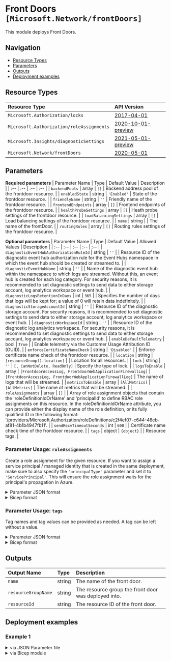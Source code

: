 # Front Doors `[Microsoft.Network/frontDoors]`

This module deploys Front Doors.


## Navigation

- [Resource Types](#Resource-Types)
- [Parameters](#Parameters)
- [Outputs](#Outputs)
- [Deployment examples](#Deployment-examples)

## Resource Types

| Resource Type | API Version |
| :-- | :-- |
| `Microsoft.Authorization/locks` | [2017-04-01](https://docs.microsoft.com/en-us/azure/templates/Microsoft.Authorization/2017-04-01/locks) |
| `Microsoft.Authorization/roleAssignments` | [2020-10-01-preview](https://docs.microsoft.com/en-us/azure/templates/Microsoft.Authorization/2020-10-01-preview/roleAssignments) |
| `Microsoft.Insights/diagnosticSettings` | [2021-05-01-preview](https://docs.microsoft.com/en-us/azure/templates/Microsoft.Insights/2021-05-01-preview/diagnosticSettings) |
| `Microsoft.Network/frontDoors` | [2020-05-01](https://docs.microsoft.com/en-us/azure/templates/Microsoft.Network/2020-05-01/frontDoors) |

## Parameters

**Required parameters**
| Parameter Name | Type | Default Value | Description |
| :-- | :-- | :-- | :-- |
| `backendPools` | array | `[]` | Backend address pool of the frontdoor resource. |
| `enabledState` | string | `'Enabled'` | State of the frontdoor resource. |
| `friendlyName` | string | `''` | Friendly name of the frontdoor resource. |
| `frontendEndpoints` | array | `[]` | Frontend endpoints of the frontdoor resource. |
| `healthProbeSettings` | array | `[]` | Heath probe settings of the frontdoor resource. |
| `loadBalancingSettings` | array | `[]` | Load balancing settings of the frontdoor resource. |
| `name` | string |  | The name of the frontDoor. |
| `routingRules` | array | `[]` | Routing rules settings of the frontdoor resource. |

**Optional parameters**
| Parameter Name | Type | Default Value | Allowed Values | Description |
| :-- | :-- | :-- | :-- | :-- |
| `diagnosticEventHubAuthorizationRuleId` | string | `''` |  | Resource ID of the diagnostic event hub authorization rule for the Event Hubs namespace in which the event hub should be created or streamed to. |
| `diagnosticEventHubName` | string | `''` |  | Name of the diagnostic event hub within the namespace to which logs are streamed. Without this, an event hub is created for each log category. For security reasons, it is recommended to set diagnostic settings to send data to either storage account, log analytics workspace or event hub. |
| `diagnosticLogsRetentionInDays` | int | `365` |  | Specifies the number of days that logs will be kept for; a value of 0 will retain data indefinitely. |
| `diagnosticStorageAccountId` | string | `''` |  | Resource ID of the diagnostic storage account. For security reasons, it is recommended to set diagnostic settings to send data to either storage account, log analytics workspace or event hub. |
| `diagnosticWorkspaceId` | string | `''` |  | Resource ID of the diagnostic log analytics workspace. For security reasons, it is recommended to set diagnostic settings to send data to either storage account, log analytics workspace or event hub. |
| `enableDefaultTelemetry` | bool | `True` |  | Enable telemetry via the Customer Usage Attribution ID (GUID). |
| `enforceCertificateNameCheck` | string | `'Disabled'` |  | Enforce certificate name check of the frontdoor resource. |
| `location` | string | `[resourceGroup().location]` |  | Location for all resources. |
| `lock` | string | `''` | `[, CanNotDelete, ReadOnly]` | Specify the type of lock. |
| `logsToEnable` | array | `[FrontdoorAccessLog, FrontdoorWebApplicationFirewallLog]` | `[FrontdoorAccessLog, FrontdoorWebApplicationFirewallLog]` | The name of logs that will be streamed. |
| `metricsToEnable` | array | `[AllMetrics]` | `[AllMetrics]` | The name of metrics that will be streamed. |
| `roleAssignments` | array | `[]` |  | Array of role assignment objects that contain the 'roleDefinitionIdOrName' and 'principalId' to define RBAC role assignments on this resource. In the roleDefinitionIdOrName attribute, you can provide either the display name of the role definition, or its fully qualified ID in the following format: '/providers/Microsoft.Authorization/roleDefinitions/c2f4ef07-c644-48eb-af81-4b1b4947fb11'. |
| `sendRecvTimeoutSeconds` | int | `600` |  | Certificate name check time of the frontdoor resource. |
| `tags` | object | `{object}` |  | Resource tags. |


### Parameter Usage: `roleAssignments`

Create a role assignment for the given resource. If you want to assign a service principal / managed identity that is created in the same deployment, make sure to also specify the `'principalType'` parameter and set it to `'ServicePrincipal'`. This will ensure the role assignment waits for the principal's propagation in Azure.

<details>

<summary>Parameter JSON format</summary>

```json
"roleAssignments": {
    "value": [
        {
            "roleDefinitionIdOrName": "Reader",
            "description": "Reader Role Assignment",
            "principalIds": [
                "12345678-1234-1234-1234-123456789012", // object 1
                "78945612-1234-1234-1234-123456789012" // object 2
            ]
        },
        {
            "roleDefinitionIdOrName": "/providers/Microsoft.Authorization/roleDefinitions/c2f4ef07-c644-48eb-af81-4b1b4947fb11",
            "principalIds": [
                "12345678-1234-1234-1234-123456789012" // object 1
            ],
            "principalType": "ServicePrincipal"
        }
    ]
}
```

</details>

<details>

<summary>Bicep format</summary>

```bicep
roleAssignments: [
    {
        roleDefinitionIdOrName: 'Reader'
        description: 'Reader Role Assignment'
        principalIds: [
            '12345678-1234-1234-1234-123456789012' // object 1
            '78945612-1234-1234-1234-123456789012' // object 2
        ]
    }
    {
        roleDefinitionIdOrName: '/providers/Microsoft.Authorization/roleDefinitions/c2f4ef07-c644-48eb-af81-4b1b4947fb11'
        principalIds: [
            '12345678-1234-1234-1234-123456789012' // object 1
        ]
        principalType: 'ServicePrincipal'
    }
]
```

</details>
<p>

### Parameter Usage: `tags`

Tag names and tag values can be provided as needed. A tag can be left without a value.

<details>

<summary>Parameter JSON format</summary>

```json
"tags": {
    "value": {
        "Environment": "Non-Prod",
        "Contact": "test.user@testcompany.com",
        "PurchaseOrder": "1234",
        "CostCenter": "7890",
        "ServiceName": "DeploymentValidation",
        "Role": "DeploymentValidation"
    }
}
```

</details>

<details>

<summary>Bicep format</summary>

```bicep
tags: {
    Environment: 'Non-Prod'
    Contact: 'test.user@testcompany.com'
    PurchaseOrder: '1234'
    CostCenter: '7890'
    ServiceName: 'DeploymentValidation'
    Role: 'DeploymentValidation'
}
```

</details>
<p>

## Outputs

| Output Name | Type | Description |
| :-- | :-- | :-- |
| `name` | string | The name of the front door. |
| `resourceGroupName` | string | The resource group the front door was deployed into. |
| `resourceId` | string | The resource ID of the front door. |

## Deployment examples

<h3>Example 1</h3>

<details>

<summary>via JSON Parameter file</summary>

```json
{
    "$schema": "https://schema.management.azure.com/schemas/2019-04-01/deploymentParameters.json#",
    "contentVersion": "1.0.0.0",
    "parameters": {
        "name": {
            "value": "<<namePrefix>>-az-fd-x-001"
        },
        "lock": {
            "value": "CanNotDelete"
        },
        "backendPools": {
            "value": [
                {
                    "name": "backendPool",
                    "properties": {
                        "backends": [
                            {
                                "address": "biceptest.local",
                                "backendHostHeader": "backendAddress",
                                "httpPort": 80,
                                "httpsPort": 443,
                                "weight": 50,
                                "priority": 1,
                                "enabledState": "Enabled",
                                "privateLinkAlias": "",
                                "privateLinkApprovalMessage": "",
                                "privateLinkLocation": "",
                                "privateLinkResourceId": ""
                            }
                        ],
                        "LoadBalancingSettings": {
                            "id": "/subscriptions/<<subscriptionId>>/resourceGroups/validation-rg/providers/Microsoft.Network/frontDoors/<<namePrefix>>-az-fd-x-001/LoadBalancingSettings/loadBalancer"
                        },
                        "HealthProbeSettings": {
                            "id": "/subscriptions/<<subscriptionId>>/resourceGroups/validation-rg/providers/Microsoft.Network/frontDoors/<<namePrefix>>-az-fd-x-001/HealthProbeSettings/heathProbe"
                        }
                    }
                }
            ]
        },
        "enforceCertificateNameCheck": {
            "value": "Disabled"
        },
        "sendRecvTimeoutSeconds": {
            "value": 10
        },
        "frontendEndpoints": {
            "value": [
                {
                    "name": "frontEnd",
                    "properties": {
                        "hostName": "<<namePrefix>>-az-fd-x-001.azurefd.net",
                        "sessionAffinityEnabledState": "Disabled",
                        "sessionAffinityTtlSeconds": 60
                    }
                }
            ]
        },
        "healthProbeSettings": {
            "value": [
                {
                    "name": "heathProbe",
                    "properties": {
                        "enabledState": "",
                        "healthProbeMethod": "",
                        "intervalInSeconds": 60,
                        "path": "/",
                        "protocol": "Https"
                    }
                }
            ]
        },
        "loadBalancingSettings": {
            "value": [
                {
                    "name": "loadBalancer",
                    "properties": {
                        "additionalLatencyMilliseconds": 0,
                        "sampleSize": 50,
                        "successfulSamplesRequired": 1
                    }
                }
            ]
        },
        "routingRules": {
            "value": [
                {
                    "name": "routingRule",
                    "properties": {
                        "acceptedProtocols": [
                            "Http",
                            "Https"
                        ],
                        "enabledState": "Enabled",
                        "frontendEndpoints": [
                            {
                                "id": "/subscriptions/<<subscriptionId>>/resourceGroups/validation-rg/providers/Microsoft.Network/frontDoors/<<namePrefix>>-az-fd-x-001/FrontendEndpoints/frontEnd"
                            }
                        ],
                        "patternsToMatch": [
                            "/*"
                        ],
                        "routeConfiguration": {
                            "@odata.type": "#Microsoft.Azure.FrontDoor.Models.FrontdoorForwardingConfiguration",
                            "forwardingProtocol": "MatchRequest",
                            "backendPool": {
                                "id": "/subscriptions/<<subscriptionId>>/resourceGroups/validation-rg/providers/Microsoft.Network/frontDoors/<<namePrefix>>-az-fd-x-001/BackendPools/backendPool"
                            }
                        }
                    }
                }
            ]
        }
    }
}

```

</details>

<details>

<summary>via Bicep module</summary>

```bicep
module frontDoors './Microsoft.Network/frontDoors/deploy.bicep' = {
  name: '${uniqueString(deployment().name)}-frontDoors'
  params: {
    name: '<<namePrefix>>-az-fd-x-001'
    lock: 'CanNotDelete'
    backendPools: [
      {
        name: 'backendPool'
        properties: {
          backends: [
            {
              address: 'biceptest.local'
              backendHostHeader: 'backendAddress'
              httpPort: 80
              httpsPort: 443
              weight: 50
              priority: 1
              enabledState: 'Enabled'
              privateLinkAlias: ''
              privateLinkApprovalMessage: ''
              privateLinkLocation: ''
              privateLinkResourceId: ''
            }
          ]
          LoadBalancingSettings: {
            id: '/subscriptions/<<subscriptionId>>/resourceGroups/validation-rg/providers/Microsoft.Network/frontDoors/<<namePrefix>>-az-fd-x-001/LoadBalancingSettings/loadBalancer'
          }
          HealthProbeSettings: {
            id: '/subscriptions/<<subscriptionId>>/resourceGroups/validation-rg/providers/Microsoft.Network/frontDoors/<<namePrefix>>-az-fd-x-001/HealthProbeSettings/heathProbe'
          }
        }
      }
    ]
    enforceCertificateNameCheck: 'Disabled'
    sendRecvTimeoutSeconds: 10
    frontendEndpoints: [
      {
        name: 'frontEnd'
        properties: {
          hostName: '<<namePrefix>>-az-fd-x-001.azurefd.net'
          sessionAffinityEnabledState: 'Disabled'
          sessionAffinityTtlSeconds: 60
        }
      }
    ]
    healthProbeSettings: [
      {
        name: 'heathProbe'
        properties: {
          enabledState: ''
          healthProbeMethod: ''
          intervalInSeconds: 60
          path: '/'
          protocol: 'Https'
        }
      }
    ]
    loadBalancingSettings: [
      {
        name: 'loadBalancer'
        properties: {
          additionalLatencyMilliseconds: 0
          sampleSize: 50
          successfulSamplesRequired: 1
        }
      }
    ]
    routingRules: [
      {
        name: 'routingRule'
        properties: {
          acceptedProtocols: [
            'Http'
            'Https'
          ]
          enabledState: 'Enabled'
          frontendEndpoints: [
            {
              id: '/subscriptions/<<subscriptionId>>/resourceGroups/validation-rg/providers/Microsoft.Network/frontDoors/<<namePrefix>>-az-fd-x-001/FrontendEndpoints/frontEnd'
            }
          ]
          patternsToMatch: [
            '/*'
          ]
          routeConfiguration: {
            '@odata.type': '#Microsoft.Azure.FrontDoor.Models.FrontdoorForwardingConfiguration'
            forwardingProtocol: 'MatchRequest'
            backendPool: {
              id: '/subscriptions/<<subscriptionId>>/resourceGroups/validation-rg/providers/Microsoft.Network/frontDoors/<<namePrefix>>-az-fd-x-001/BackendPools/backendPool'
            }
          }
        }
      }
    ]
  }
}
```

</details>
<p>
